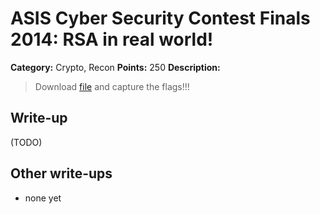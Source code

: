 # ASIS Cyber Security Contest Finals 2014: RSA in real world!

**Category:** Crypto, Recon
**Points:** 250
**Description:**

> Download [file](rsa_20bdc0fc3b3b06f7a5f920abb4dddfca) and capture the flags!!!

## Write-up

(TODO)

## Other write-ups

* none yet
